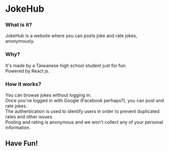 # JokeHub
### What is it?
JokeHub is a website where you can posts joke and rate jokes, anonymously. 
### Why?
It's made by a Taiwanese high school student just for fun.  
Powered by React js.
### How it works?
You can browse jokes without logging in.  
Once you've logged in with Google (Facebook perhaps?), you can post and rate jokes.  
The authentication is used to identify users in order to prevent duplicated rates and other issues.  
Posting and rating is anonymous and we won't collect any of your personal information.

## Have Fun!
